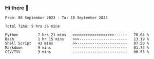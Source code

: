 ### Hi there 👋

<!--
**ututono/ututono** is a ✨ _special_ ✨ repository because its `README.md` (this file) appears on your GitHub profile.

Here are some ideas to get you started:

- 🔭 I’m currently working on ...
- 🌱 I’m currently learning ...
- 👯 I’m looking to collaborate on ...
- 🤔 I’m looking for help with ...
- 💬 Ask me about ...
- 📫 How to reach me: ...
- 😄 Pronouns: ...
- ⚡ Fun fact: ...
-->



<!--START_SECTION:waka-->

```text
From: 08 September 2023 - To: 15 September 2023

Total Time: 9 hrs 36 mins

Python         7 hrs 21 mins   >>>>>>>>>>>>>>>>>>>------   76.64 %
Bash           1 hr 15 mins    >>>----------------------   13.19 %
Shell Script   43 mins         >>-----------------------   07.50 %
Markdown       9 mins          -------------------------   01.73 %
CSV/TSV        3 mins          -------------------------   00.53 %
```

<!--END_SECTION:waka-->
